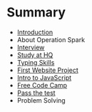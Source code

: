 # Summary

* [Introduction](README.md)
* About Operation Spark
* [Interview](interviewmd.md)
* [Study at HQ](study_at_hq.md)
* [Typing Skills](typing_skills.md)
* [First Website Project](first_website_project.md)
* [Intro to JavaScript](intro_to_javascript.md)
* [Free Code Camp](free_code_camp.md)
* [Pass the test](pass_the_test.md)
* Problem Solving

